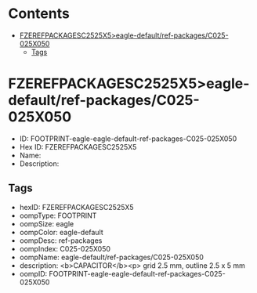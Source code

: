 



Contents
========

* [FZEREFPACKAGESC2525X5>eagle-default/ref-packages/C025-025X050](#fzerefpackagesc2525x5eagle-defaultref-packagesc025-025x050)
	* [Tags](#tags)

# FZEREFPACKAGESC2525X5>eagle-default/ref-packages/C025-025X050

- ID: FOOTPRINT-eagle-eagle-default-ref-packages-C025-025X050
- Hex ID: FZEREFPACKAGESC2525X5
- Name: 
- Description: 

## Tags

- hexID: FZEREFPACKAGESC2525X5
- oompType: FOOTPRINT
- oompSize: eagle
- oompColor: eagle-default
- oompDesc: ref-packages
- oompIndex: C025-025X050
- oompName: eagle-default/ref-packages/C025-025X050
- description: &lt;b&gt;CAPACITOR&lt;/b&gt;&lt;p&gt;&#xD;
grid 2.5 mm, outline 2.5 x 5 mm
- oompID: FOOTPRINT-eagle-eagle-default-ref-packages-C025-025X050
